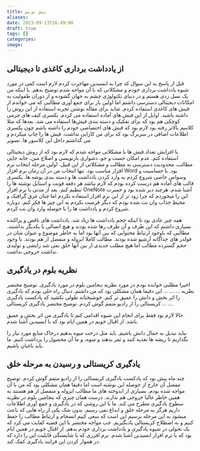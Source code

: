 ```yaml
---
title: پیش نویس
aliases:
date: 2023-09-13T16:49:00
draft: true
tags: []
categories:
image:
---
```




## از یادداشت برداری کاغذی تا دیجیتالی
قبل از پاسخ به این سوال که چرا به ابسیدین مهاجرت کردم لازم است کمی در مورد شیوه یادداشت برداری خودم و مشکلاتی که با آن مواجه شدم توضیح بدهم. با اینکه من یک نسل زدی هستم و در دنیای تکنولوژی چشم به جهان گشوده و از دوران طفولیت به امکانات دیجیتالی دسترسی داشتم اما اولین بار برای جمع آوری مطالبی که می خواندم از فیش های کاغذی استفاده کردم. شاید برای مقاله نوشتن تجربه استفاده از این روش را داشته باشید.
اوایل از این فیش های آماده استفاده می کردم. یکسری کیف های چرمی کوچکی هم بود که برای تفکیک و دسته بندی فیش‌ها استفاده می شد. بعدها که مثلا کلاسم بالاتر رفته بود لازم بود که فیش های اختصاصی خودم را داشته باشم چون یکسری اطلاعات اضافی در سربرگ بود که برای من کارایی نداشت. فیش ها را چاپ میکردم و می گذاشتم داخل این کلاسور ها.
تصویر

با افزایش تعداد فیش ها با مشکلاتی مواجه شدم که لازم بود که از روش دیجیتالی استفاده کنم. عدم امکان جست و جو، دشواری بازنویسی و اصلاح متن، جابه جایی مطالب، محدودیت دسترسی به مطالب و مشکلاتی از این قبیل.
اولین مرحله انتخاب نرم افزار مناسب بود. تنها انتخاب من در آن زمان نرم افزار Word بود. با حساسیت و وسواس خاصی شروع کردم به وارد کردن یادداشت ها و دسته بندی پوشه ها. یکسری قالب های آماده هم درست کرده بودم که لازم نباشد هر دفعه فونت و استایل نوشته ها را تنظیم کنم. بعد از مدتی با نرم افزار OneNote آشنا شدم. هرچند دیر شده بود و حسرت این را میخوردم که چرا زود تر از این نرم افزار استفاده نکردم اما چنان غرق گرافیک و محیط جذاب وان نت شده بودم که دیگر فرصت نکردم به این چیز ها فکر کنم. دوباره شروع کردم و یادداشت ها را با حوصله وارد وان نت کردم.

همه چیز عادی بود تا اینکه حجم یادداشت ها زیاد شد. یادداشت های ناقص و پراکنده بسیاری داشتم که این طرف و آن طرف رها شده بودند و هیچ اتصالی با یکدیگر نداشتند. مطالبی که باوجود ارتباط محتوایی که بین آنها بود اما به خاطر موضوع و عنوان شان در فولدر های جداگانه آرشیو شده بودند. مطالب کاملا ایزوله و منفصل از هم بودند. با وجود حجم گسترده مطالب اما هیچ مطلب جدیدی از بین آنها خلق نمی شد زایشی و تولیدی نداشت خروجی نداشت.


## نظریه بلوم در یادگیری
اخیرا مطلبی خوانده بودم در مورد نظریه بنجامین بلوم در مورد یادگیری.
توضیح مختصر نظریه
...
...
...
این دقیقا همان مشکلی بود که من داشتم. دنبال راه حلی بودم که یادگیری را اثر بخش و دانش را عمیق تر کنم. خوشبختانه طولی نکشید که پادکست یادگیری کریستالی را از رادیو متمم گوش کردم.
توضیح مختصر یادگیری کریستالی
...
...

حالا لازم بود فقط برای انجام این شیوه اقدامی کنم تا یادگیری من اثر بخش و عمیق باشد. از اقبال خوبم در همین ایام بود که با ابسیدین آشنا شدم.

نباید تبدیل به حمال دانش باشیم.
باید مثل درخت میوه بدهیم
درخاک منابع مورد نیاز را بگذاریم تا ریشه ها تغذیه کنند و ثمر بدهند و میوه، و ما آن محصول را برداشت کنیم. ما باید باغبان باشیم.

## یادگیری کریستالی و رسیدن به مرحله خلق
 
چند ماه پیش بود که پادکست یادگیری کریستالی را از رادیو متمم گوش کردم. توضیح مفصل آن خارج از حوصله این نوشته است اما دقیقا همان مشکلی بود که من با آن مواجه شده بودم. بسیاری از اندوخته های ما مطالب ایزوله و منفصل از هم هستند به همین خاطر غالبا خروجی هم ندارند. درست همان چیزی که  بنجامین بلوم در نظریه سطوح یادگیری مطرح می کند. ما با این روشی که در یادگیری و جمع آوری اطلاعات داریم هرگز به مرحله خلق و ابداع نمی رسیم. بدون شک یکی از راه هایی که باعث میشود به این مرحله برسیم این است که سعی کنیم انسجام و ارتباط مطالب را حفظ کنیم و به اصطلاح کریستالی یادبگیریم.
خب مواجه مختصر با این قضیه کفایت می کرد که یک تحولی در شیوه یادگیری و یادداشت برداری خودم بدهم. از اقبال خوبم در همین ایام بود که با نرم افزار ابسیدین آشنا شدم. نرم افزری که با شایستگی قابلیت این را دارد که در هموار کردن این فرایند یادگیری کمک کند.




